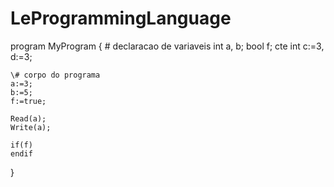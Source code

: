 # LeProgrammingLanguage


program MyProgram
{
	# declaracao de variaveis
	int a, b;
	bool f;
	cte int c:=3, d:=3;

	\# corpo do programa
	a:=3;
	b:=5;
	f:=true;

	Read(a);
	Write(a);

	if(f)
	endif
}
